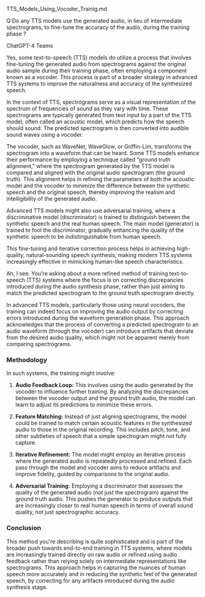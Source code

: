TTS_Models_Using_Vocoder_Trainig.md

Q:Do any TTS models use the generated audio, in lieu of intermediate spectrograms, to fine-tune the accuracy of the audio, during the training phase ?

ChatGPT-4 Teams

Yes, some text-to-speech (TTS) models do utilize a process that involves fine-tuning the generated audio from spectrograms against the original audio sample during their training phase, often employing a component known as a vocoder. This process is part of a broader strategy in advanced TTS systems to improve the naturalness and accuracy of the synthesized speech.

In the context of TTS, spectrograms serve as a visual representation of the spectrum of frequencies of sound as they vary with time. These spectrograms are typically generated from text input by a part of the TTS model, often called an acoustic model, which predicts how the speech should sound. The predicted spectrogram is then converted into audible sound waves using a vocoder.

The vocoder, such as WaveNet, WaveGlow, or Griffin-Lim, transforms the spectrogram into a waveform that can be heard. Some TTS models enhance their performance by employing a technique called "ground truth alignment," where the spectrogram generated by the TTS model is compared and aligned with the original audio spectrogram (the ground truth). This alignment helps in refining the parameters of both the acoustic model and the vocoder to minimize the difference between the synthetic speech and the original speech, thereby improving the realism and intelligibility of the generated audio.

Advanced TTS models might also use adversarial training, where a discriminative model (discriminator) is trained to distinguish between the synthetic speech and the real human speech. The main model (generator) is trained to fool the discriminator, gradually enhancing the quality of the synthetic speech to be indistinguishable from human speech.

This fine-tuning and iterative correction process helps in achieving high-quality, natural-sounding speech synthesis, making modern TTS systems increasingly effective in mimicking human-like speech characteristics.


Ah, I see. You're asking about a more refined method of training text-to-speech (TTS) systems where the focus is on correcting discrepancies introduced during the audio synthesis phase, rather than just aiming to match the predicted spectrogram to the ground truth spectrogram directly.

In advanced TTS models, particularly those using neural vocoders, the training can indeed focus on improving the audio output by correcting errors introduced during the waveform generation phase. This approach acknowledges that the process of converting a predicted spectrogram to an audio waveform (through the vocoder) can introduce artifacts that deviate from the desired audio quality, which might not be apparent merely from comparing spectrograms.

### Methodology

In such systems, the training might involve:
1. **Audio Feedback Loop:** This involves using the audio generated by the vocoder to influence further training. By analyzing the discrepancies between the vocoder output and the ground truth audio, the model can learn to adjust its predictions to minimize these errors.

2. **Feature Matching:** Instead of just aligning spectrograms, the model could be trained to match certain acoustic features in the synthesized audio to those in the original recording. This includes pitch, tone, and other subtleties of speech that a simple spectrogram might not fully capture.

3. **Iterative Refinement:** The model might employ an iterative process where the generated audio is repeatedly processed and refined. Each pass through the model and vocoder aims to reduce artifacts and improve fidelity, guided by comparisons to the original audio.

4. **Adversarial Training:** Employing a discriminator that assesses the quality of the generated audio (not just the spectrogram) against the ground truth audio. This pushes the generator to produce outputs that are increasingly closer to real human speech in terms of overall sound quality, not just spectrographic accuracy.

### Conclusion

This method you're describing is quite sophisticated and is part of the broader push towards end-to-end training in TTS systems, where models are increasingly trained directly on raw audio or refined using audio feedback rather than relying solely on intermediate representations like spectrograms. This approach helps in capturing the nuances of human speech more accurately and in reducing the synthetic feel of the generated speech, by correcting for any artifacts introduced during the audio synthesis stage.
